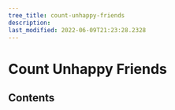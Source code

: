 ```yaml
---
tree_title: count-unhappy-friends
description: 
last_modified: 2022-06-09T21:23:28.2328
---
```


# Count Unhappy Friends

## Contents
